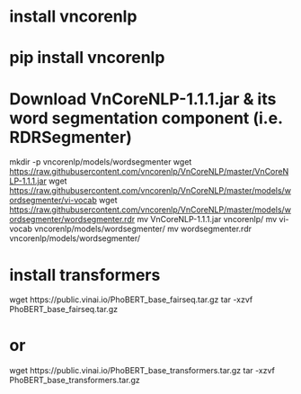 <h1> install vncorenlp <h1>
pip install vncorenlp

# Download VnCoreNLP-1.1.1.jar & its word segmentation component (i.e. RDRSegmenter) 
mkdir -p vncorenlp/models/wordsegmenter
wget https://raw.githubusercontent.com/vncorenlp/VnCoreNLP/master/VnCoreNLP-1.1.1.jar
wget https://raw.githubusercontent.com/vncorenlp/VnCoreNLP/master/models/wordsegmenter/vi-vocab
wget https://raw.githubusercontent.com/vncorenlp/VnCoreNLP/master/models/wordsegmenter/wordsegmenter.rdr
mv VnCoreNLP-1.1.1.jar vncorenlp/ 
mv vi-vocab vncorenlp/models/wordsegmenter/
mv wordsegmenter.rdr vncorenlp/models/wordsegmenter/
<h1> install transformers </h1>
wget https://public.vinai.io/PhoBERT_base_fairseq.tar.gz
tar -xzvf PhoBERT_base_fairseq.tar.gz
<h1> or </h1>
wget https://public.vinai.io/PhoBERT_base_transformers.tar.gz
tar -xzvf PhoBERT_base_transformers.tar.gz

